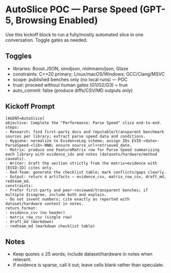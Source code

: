 # AutoSlice POC — Parse Speed (GPT-5, Browsing Enabled)

Use this kickoff block to run a fully/mostly automated slice in one conversation. Toggle gates as needed.

## Toggles
- libraries: Boost.JSON, simdjson, nlohmann/json, Glaze
- constraints: C++20 primary; Linux/macOS/Windows; GCC/Clang/MSVC
- scope: published benches only (no local runs) — POC
- trust: proceed without human gates (G1/G2/G3) = true
- auto_commit: false (produce diffs/CSV/MD outputs only)

## Kickoff Prompt
```
[AGENT=AutoSlice]
objective: Complete the "Performance: Parse Speed" slice end-to-end.
steps:
- Research: find first-party docs and reputable/transparent benchmark sources per library; extract parse speed data and conditions.
- Hygiene: normalize to EvidenceLog schema; assign IDs EVID-<date>-ParseSpeed-<lib>-NNN; ensure source_url+retrieved_date.
- Matrix: produce one FeatureMatrix row for Parse Speed summarizing each library with evidence_ids and notes (datasets/hardware/method caveats).
- Writer: draft the section strictly from the matrix+evidence with [EVID:ID] cites only.
- Red-Team: generate the checklist table; mark conflicts/gaps clearly.
- Output: return 4 artifacts — evidence_csv, matrix_row_csv, draft_md, redteam_md.
constraints:
- Prefer first-party and peer-reviewed/transparent benches; if multiple disagree, include both and explain.
- Do not invent numbers; cite exactly as reported with dataset/hardware context in notes.
return_format:
- evidence_csv (no header)
- matrix_row_csv (single row)
- draft_md (markdown)
- redteam_md (markdown checklist table)
```

## Notes
- Keep quotes ≤ 25 words; include dataset/hardware in notes when relevant.
- If evidence is sparse, call it out; leave cells blank rather than speculate.
